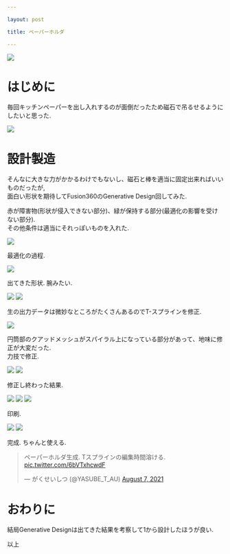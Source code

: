 ```yaml
---

layout: post

title: ペーパーホルダ

---
```


<img src="https://raw.githubusercontent.com/gakuseishitsu/gakuseishitsu.github.io/master/images/210807_paper_holder/ph1.png">

# はじめに
毎回キッチンペーパーを出し入れするのが面倒だったため磁石で吊るせるようにしたいと思った.  

<img src="https://raw.githubusercontent.com/gakuseishitsu/gakuseishitsu.github.io/master/images/210807_paper_holder/ph0.jpg">

# 設計製造
そんなに大きな力がかかるわけでもないし、磁石と棒を適当に固定出来ればいいものだったが,  
面白い形状を期待してFusion360のGenerative Design回してみた.  

赤が障害物(形状が侵入できない部分)、緑が保持する部分(最適化の影響を受けない部分).  
その他条件は適当にそれっぽいものを入れた.

<img src="https://raw.githubusercontent.com/gakuseishitsu/gakuseishitsu.github.io/master/images/210807_paper_holder/ph2.png">

最適化の過程.  

<img src="https://raw.githubusercontent.com/gakuseishitsu/gakuseishitsu.github.io/master/images/210807_paper_holder/ph3.gif">

出てきた形状. 腕みたい.  

<img src="https://raw.githubusercontent.com/gakuseishitsu/gakuseishitsu.github.io/master/images/210807_paper_holder/ph4.png">

<img src="https://raw.githubusercontent.com/gakuseishitsu/gakuseishitsu.github.io/master/images/210807_paper_holder/ph5.png">

生の出力データは微妙なところがたくさんあるのでT-スプラインを修正.  

<img src="https://raw.githubusercontent.com/gakuseishitsu/gakuseishitsu.github.io/master/images/210807_paper_holder/ph6.png">

円筒部のクアッドメッシュがスパイラル上になっている部分があって、地味に修正が大変だった.  
力技で修正.  

<img src="https://raw.githubusercontent.com/gakuseishitsu/gakuseishitsu.github.io/master/images/210807_paper_holder/ph7.png">

<img src="https://raw.githubusercontent.com/gakuseishitsu/gakuseishitsu.github.io/master/images/210807_paper_holder/ph8.png">

修正し終わった結果.  

<img src="https://raw.githubusercontent.com/gakuseishitsu/gakuseishitsu.github.io/master/images/210807_paper_holder/ph9.png">

<img src="https://raw.githubusercontent.com/gakuseishitsu/gakuseishitsu.github.io/master/images/210807_paper_holder/ph10.png">

<img src="https://raw.githubusercontent.com/gakuseishitsu/gakuseishitsu.github.io/master/images/210807_paper_holder/ph11.png">

印刷.  

<img src="https://raw.githubusercontent.com/gakuseishitsu/gakuseishitsu.github.io/master/images/210807_paper_holder/ph12.png">

<img src="https://raw.githubusercontent.com/gakuseishitsu/gakuseishitsu.github.io/master/images/210807_paper_holder/ph13.jpg">

完成. ちゃんと使える.  

<blockquote class="twitter-tweet"><p lang="ja" dir="ltr">ペーパーホルダ生成. Tスプラインの編集時間溶ける. <a href="https://t.co/6bVTxhcwdF">pic.twitter.com/6bVTxhcwdF</a></p>&mdash; がくせいしつ (@YASUBE_T_AU) <a href="https://twitter.com/YASUBE_T_AU/status/1423806237813088268?ref_src=twsrc%5Etfw">August 7, 2021</a></blockquote> <script async src="https://platform.twitter.com/widgets.js" charset="utf-8"></script>

# おわりに
結局Generative Designは出てきた結果を考察して1から設計したほうが良い.  

以上  